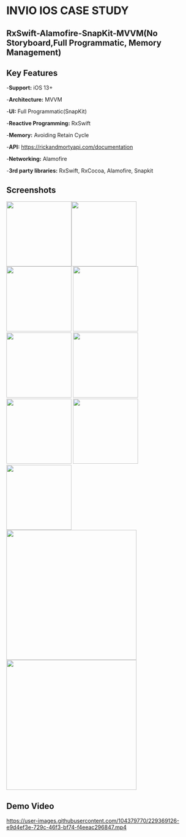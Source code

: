 # INVIO IOS CASE STUDY

## RxSwift-Alamofire-SnapKit-MVVM(No Storyboard,Full Programmatic, Memory Management)

## Key Features
-**Support:** iOS 13+

-**Architecture:** MVVM

-**UI:** Full Programmatic(SnapKit)

-**Reactive Programming:** RxSwift

-**Memory:** Avoiding Retain Cycle

-**API:** https://rickandmortyapi.com/documentation

-**Networking:** Alamofire

-**3rd party libraries:** RxSwift, RxCocoa, Alamofire, Snapkit

## Screenshots
<img width="170" src="https://user-images.githubusercontent.com/104379770/229368583-f9df3079-5777-42fc-a2c4-9eeecbcaf3d8.png"><img width="170" src="https://user-images.githubusercontent.com/104379770/229368615-9547aec3-30c3-4084-9d43-319ce693420b.png">
<img width="170" src="https://user-images.githubusercontent.com/104379770/229368647-4974a85a-fa55-4f97-ae13-0758a37ca8a1.png">
<img width="170" src="https://user-images.githubusercontent.com/104379770/229368674-8b056d7d-d64c-4837-87ec-c1277008a68f.png">
<img width="170" src="https://user-images.githubusercontent.com/104379770/229368699-d2e11ac3-46b7-4a4c-a428-b998abb9f7b8.png">
<img width="170" src="https://user-images.githubusercontent.com/104379770/229368725-a418a45a-b3cb-48f9-936b-1775fc15de09.png">
<img width="170" src="https://user-images.githubusercontent.com/104379770/229368819-ad715d9b-ca1b-4ec7-8992-334f22fc3450.png">
<img width="170" src="https://user-images.githubusercontent.com/104379770/229368901-aa6ceb8c-6ad7-46e5-9e8c-a2c07840897f.png">
<img width="170" src="https://user-images.githubusercontent.com/104379770/229368903-0e59d6c7-d8ee-4dd7-89a2-44bcf8f4c46f.png">
<img width="340" src="https://user-images.githubusercontent.com/104379770/229368882-c06679a0-6358-48c0-a93a-ba04fbe4daaf.png">
<img width="340" src="https://user-images.githubusercontent.com/104379770/229368895-5e9f5609-ca19-4705-945f-075b85a351a2.png">




## Demo Video
https://user-images.githubusercontent.com/104379770/229369126-e9d4ef3e-729c-46f3-bf74-f4eeac296847.mp4

